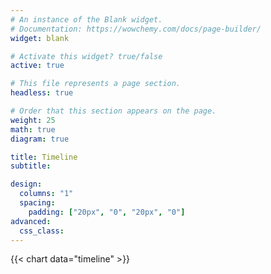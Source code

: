 ```yaml
---
# An instance of the Blank widget.
# Documentation: https://wowchemy.com/docs/page-builder/
widget: blank

# Activate this widget? true/false
active: true

# This file represents a page section.
headless: true

# Order that this section appears on the page.
weight: 25
math: true
diagram: true

title: Timeline
subtitle:

design:
  columns: "1"
  spacing:
    padding: ["20px", "0", "20px", "0"]
advanced:
  css_class: 
---
```


{{< chart data="timeline" >}}

